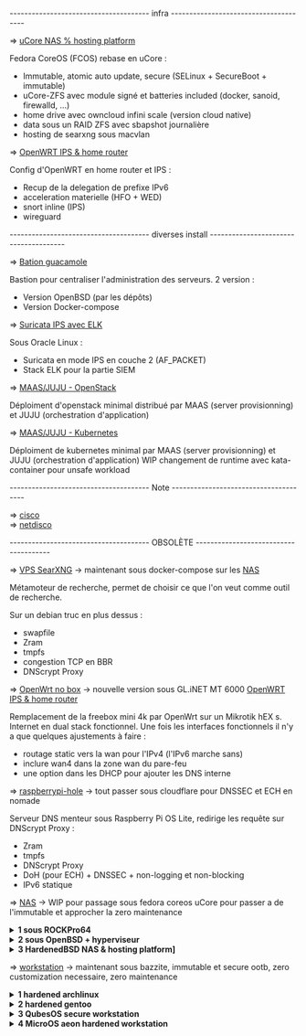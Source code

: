 -------------------------------------- infra -------------------------------------- <br />

=> [uCore NAS % hosting platform](./uCore%20-%20NAS/NAS.txt)

Fedora CoreOS (FCOS) rebase en uCore :
- Immutable, atomic auto update, secure (SELinux + SecureBoot + immutable)
- uCore-ZFS avec module signé et batteries included (docker, sanoid, firewalld, ...)
- home drive avec owncloud infini scale (version cloud native)
- data sous un RAID ZFS avec sbapshot journalière
- hosting de searxng sous macvlan

=> [OpenWRT IPS & home router](./OpenWRT%20-%20home%20router/note.txt)

Config d'OpenWRT en home router et IPS :
- Recup de la delegation de prefixe IPv6
- acceleration materielle (HFO + WED)
- snort inline (IPS)
- wireguard

-------------------------------------- diverses install --------------------------------------

 => [Bation guacamole](./Zprojet%20-%20Bastion%20guacamole/)

 Bastion pour centraliser l'administration des serveurs.
 2 version :
   - Version OpenBSD (par les dépôts)
   - Version Docker-compose

 => [Suricata IPS avec ELK](./Zprojet%20-%20Suricata%20layer%202%20with%20ELK%20stack/)

Sous Oracle Linux :
  - Suricata en mode IPS en couche 2 (AF_PACKET)
  -  Stack ELK pour la partie SIEM

=> [MAAS/JUJU - OpenStack](./Zprojet%20-%20MAAS%20JUJU%20-%20OpenStack/)
 
 Déploiment d'openstack minimal distribué par MAAS (server provisionning) et JUJU (orchestration d'application)

=> [MAAS/JUJU - Kubernetes](./Zprojet%20-%20MAAS%20JUJU%20-%20kubernetes/)

 Déploiment de kubernetes minimal par MAAS (server provisionning) et JUJU (orchestration d'application)
 WIP changement de runtime avec kata-container pour unsafe workload

-------------------------------------- Note --------------------------------------

 => [cisco](./Znote%20-%20conf%20switch/)<br />
 => [netdisco](./Znote%20-%20netdisco/)<br />

-------------------------------------- OBSOLÈTE --------------------------------------

=> [VPS SearXNG](./ZZold%20-%20vps%20searxng/)
-> maintenant sous docker-compose sur les [NAS](./ZZold%20-%20NAS/)

Métamoteur de recherche, permet de choisir ce que l'on veut comme outil de recherche. 

Sur un debian truc en plus dessus :
 - swapfile
 - Zram
 - tmpfs
 - congestion TCP en BBR
 - DNScrypt Proxy
 
=> [OpenWrt no box](./ZZold%20-%20no%20box%20OpenWrt/)
-> nouvelle version sous GL.iNET MT 6000 [OpenWRT IPS & home router](./OpenWRT%20-%20home%20router/note.txt)

Remplacement de la freebox mini 4k par OpenWrt sur un Mikrotik hEX s.
Internet en dual stack fonctionnel.
Une fois les interfaces fonctionnels il n'y a que quelques ajustements à faire :
 - routage static vers la wan pour l'IPv4 (l'IPv6 marche sans)
 - inclure wan4 dans la zone wan du pare-feu
 - une option dans les DHCP pour ajouter les DNS interne

=> [raspberrypi-hole](./ZZold%20-%20raspberry%20pi-hole/)
-> tout passer sous cloudflare pour DNSSEC et ECH en nomade

Serveur DNS menteur sous Raspberry Pi OS Lite, redirige les requête sur DNScrypt Proxy :
 - Zram
 - tmpfs
 - DNScrypt Proxy
 - DoH (pour ECH) + DNSSEC + non-logging et non-blocking
 - IPv6 statique
 
=> [NAS](./ZZold%20-%20NAS/)
-> WIP pour passage sous fedora coreos uCore pour passer a de l'immutable et approcher la zero maintenance

<details>
<summary><b> 1 sous ROCKPro64 </b></summary>

NAS DIY avec la ROCKPro64 sous Dietpi :
 - RAID 1 par btrfs
 - Syncthing
 - Zram
tmpfs par défaut
</details>

<details>
<summary><b> 2 sous OpenBSD + hyperviseur </b></summary>

 - NAS Nextcloud sous RAID1 <br />
    - Backup incrémentielles journalières & smartd <br />
 - SearxNG dans une vm alpine linux <br />
    - Proxifié dans un tunnel wireguard (tor aurait été mieux mais trop lent et settings de searxng instable) <br />
    - HAProxy pour TLS <br />
 - Packet Filtering <br />
</details>
 
<details>
<summary><b> 3 HardenedBSD NAS & hosting platform] </b></summary>

HardenedBSD NAS & hosting platform :
 - NAS sous zfs pour self-healing, RAID (volume manager) et backup (snapshot) automatisées par zfsnap
 - CBSD pour gestion des jail et vm bhyve
 - nextcloud (avec clamav) sous jail pour isolation et recovery
 - vm ubuntu cloud-init sous bhyve pour stack docker SearXNG+gluetun <br />
</details>
 
=> [workstation](./ZZold%20-%20workstation/)
-> maintenant sous bazzite, immutable et secure ootb, zero customization necessaire, zero maintenance
 
<details>
<summary><b> 1 hardened archlinux </b></summary>
- kernel : linux-hardened en lockdown<br />
=>! revoir pour chercher la source d'upsstream et la KSPP
- Chiffrement : tous sous LUKS2, seule l'UKI est exposée mais verifier par secure-boot<br />
=>! revoir pour implémenter systemd-cryptenroll (dechiffrement LUKS non plus avec mot de passe mais clef FIDO2)
- MAC : AppArmor<br />
=>! revoir pour passer à SELinux<br />
- Firewall : Firewalld
- blacklisting de plusieurs modules de kernel et hardening de divers paramètres du kernel en plus
- Hardened malloc, appliqué pour l'ensemble du système
</details>

<details>
<summary><b> 2 hardened gentoo </b></summary>
 - Compiler and runtime stack	-> GCC hardened
 - MAC	-> SELinux
 - UKI & Secure boot	-> Dracut & sbsigntools
 - kernel	-> kernel hardened (KSSP)
</details>
 
<details>
<summary><b> 3 QubesOS secure workstation </b></summary>

Notes d'install perso de Qubes OS
- qubes perso sous kicksecure (debian morph)
- FDE avec cryptenroll
- install de mirage firewall (unikernel, moins de RAM, moins de surface d'attaque) <br />
- i3, rofi, adwaita-dark & icon Tela-dark pour dom0, xfce adwaita-dark & icon Tela-dark pour le reste <br />
</details>

<details>
<summary><b> 4 MicroOS aeon hardened workstation </b></summary>

 Attente upstream : nouvel installeur pour le support de combustion, systemd-cryptenroll
 Renforcement de MicroOS :
 - Hardened memory allocator => ne marche pas avec flatpak
 - KSPP aux kernel command line options et sysctls<br />
 
 (par défaut MicroOS assure : rolling release cycle, SELinux en enforcing, fs en readonly (immutable), snpashot BTRFS, auto update, secure boot, et des protocoles modernes (wayland, pipewire, systemd-boot))
</details>
 
